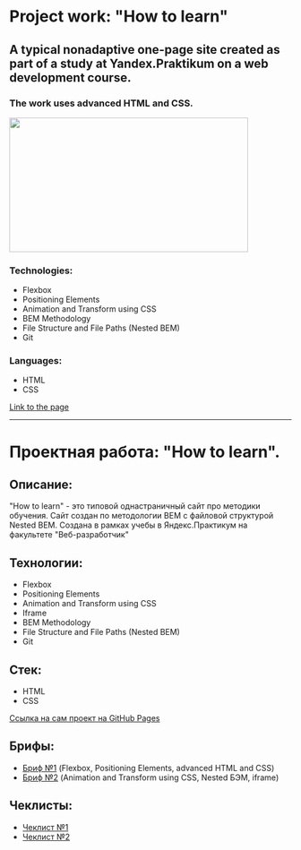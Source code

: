 # Project work: "How to learn"

## A typical nonadaptive one-page site created as part of a study at Yandex.Praktikum on a web development course.

### The work uses advanced HTML and CSS. 

<img src="https://media.giphy.com/media/CuDH1upvsF5st5Mord/giphy.gif" width="426" height="240">

### Technologies: 
* Flexbox 
* Positioning Elements 
* Animation and Transform using CSS 
* BEM Methodology 
* File Structure and File Paths (Nested BEM) 
* Git 

### Languages: 
* HTML 
* CSS

[Link to the page](https://madwizz.github.io/how-to-learn/)

---------------------

# Проектная работа: "How to learn".

## Описание: 

"How to learn" - это типовой однастраничный сайт про методики обучения. Сайт создан по методологии BEM с файловой структурой Nested BEM. Создана в рамках учебы в Яндекс.Практикум на факультете "Веб-разработчик"

## Технологии: 

* Flexbox 
* Positioning Elements 
* Animation and Transform using CSS 
* Iframe
* BEM Methodology 
* File Structure and File Paths (Nested BEM) 
* Git 

## Стек:
* HTML 
* CSS 

[Ссылка на сам проект на GitHub Pages](https://madwizz.github.io/how-to-learn/)

## Брифы: 
* [Бриф №1](https://drive.google.com/file/d/1MVQEdu_WO0-7kq4744u1FAOQgbXyNDcG/view?usp=sharing) (Flexbox, Positioning Elements, advanced HTML and CSS) 
* [Бриф №2](https://drive.google.com/file/d/1L2bPH90ytovXdCCHCjMDXTp6iuPrTq3X/view?usp=sharing) (Animation and Transform using CSS, Nested БЭМ, iframe) 

## Чеклисты: 
* [Чеклист №1](https://code.s3.yandex.net/web-developer/checklists/new-program/checklist-1/index.html) 
* [Чеклист №2](https://code.s3.yandex.net/web-developer/checklists/new-program/checklist-2/index.html)
